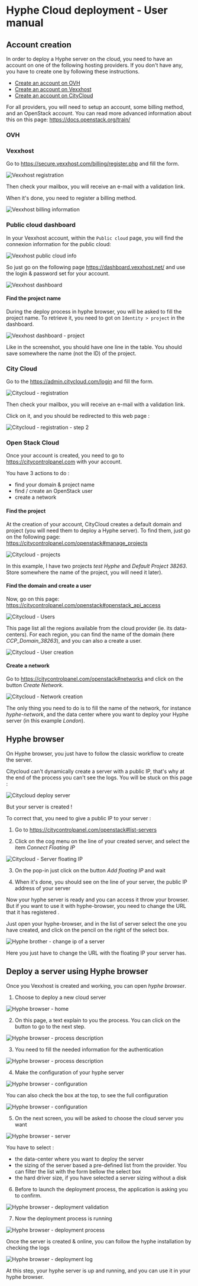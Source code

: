# Hyphe Cloud deployment - User manual

## Account creation

In order to deploy a Hyphe server on the cloud, you need to have an account on one of the following hosting providers. If you don't have any, you have to create one by following these instructions.

- [Create an account on OVH](#ovh)
- [Create an account on Vexxhost](#vexxhost)
- [Create an account on CityCloud](#citycloud)

For all providers, you will need to setup an account, some billing method, and an OpenStack account. You can read more advanced information about this on this page: https://docs.openstack.org/train/


### OVH



### Vexxhost

Go to https://secure.vexxhost.com/billing/register.php and fill the form.

![Vexxhost registration](./assets/user-manual/vexxhost-registration.png)

Then check your mailbox, you will receive an e-mail with a validation link.

When it's done, you need to register a billing method.

![Vexxhost billing information](./assets/user-manual/vexxhost-billing-info.png)

### Public cloud dashboard

In your Vexxhost account, within the `Public cloud` page, you will find the connexion information for the public cloud:

![Vexxhost public cloud info](./assets/user-manual/vexxhost-billing-info.png)

So just go on the following page https://dashboard.vexxhost.net/ and use the login & password set for your account.

![Vexxhost dashboard](./assets/user-manual/vexxhost-dashboard.png)

#### Find the project name

During the deploy process in hyphe browser, you will be asked to fill the project name.
To retrieve it, you need to got on `Identity > project` in the dashboard.

![Vexxhost dashboard - project](./assets/user-manual/vexxhost-dashboard-project.png)

Like in the screenshot, you should have one line in the table. 
You should save somewhere the name (not the ID) of the project.

### City Cloud

Go to the https://admin.citycloud.com/login and fill the form.

![Citycloud - registration](./assets/user-manual/citycloud-registration.png)

Then check your mailbox, you will receive an e-mail with a validation link.

Click on it, and you should be redirected to this web page :

![Citycloud - registration - step 2](./assets/user-manual/citycloud-registration-step2.png)

### Open Stack Cloud

Once your account is created, you need to go to https://citycontrolpanel.com with your account.

You have 3 actions to do :

- find your domain & project name
- find / create an OpenStack user
- create a network

#### Find the project

At the creation of your account, CityCloud creates a default domain and project (you will need them to deploy a Hyphe server).
To find them, just go on the following page: https://citycontrolpanel.com/openstack#manage_projects

![Citycloud - projects](./assets/user-manual/citycloud-project.png)

In this example, I have two projects _test Hyphe_ and _Default Project 38263_.
Store somewhere the name of the project, you will need it later).

#### Find the domain and create a user

Now, go on this page: https://citycontrolpanel.com/openstack#openstack_api_access

![Citycloud - Users](./assets/user-manual/citycloud-users.png)

This page list all the regions available from the cloud provider (ie. its data-centers).
For each region, you can find the name of the domain (here _CCP_Domain_38263_), and you can also a create a user.

![Citycloud - User creation](./assets/user-manual/citycloud-user-creation.png)

#### Create a network

Go to https://citycontrolpanel.com/openstack#networks and click on the button _Create Network_.

![Citycloud - Network creation](./assets/user-manual/citycloud-network-creation.png)

The only thing you need to do is to fill the name of the network, for instance _hyphe-network_, and the data center where you want to deploy your Hyphe server (in this example _London_).


## Hyphe browser

On Hyphe browser, you just have to follow the classic workflow to create the server.

Citycloud can't dynamically create a server with a public IP, that's why at the end of the process you can't see the logs. 
You will be stuck on this page :

![Citycloud deploy server](./assets/user-manual/citycloud-hybro-deploy.png)

But your server is created !

To correct that, you need to give a public IP to your server :

1. Go to https://citycontrolpanel.com/openstack#list-servers

2. Click on the cog menu on the line of your created server, and select the item _Connect Floating IP_

![Citycloud - Server floating IP](./assets/user-manual/citycloud-floatingip.png)

3. On the pop-in just click on the button _Add floating IP_ and wait

4. When it's done, you should see on the line of your server, the public IP address of your server

Now your hyphe server is ready and you can access it throw your browser.
But if you want to use it with hyphe-browser, you need to change the URL that it has registered .

Just open your hyphe-browser, and in the list of server select the one you have created,
and click on the pencil on the right of the select box.

![Hyphe brother - change ip of a server](./assets/user-manual/citycloud-hybro-serverip.png)

Here you just have to change the URL with the floating IP your server has.

## Deploy a server using Hyphe browser

Once you Vexxhost is created and working, you can open _hyphe browser_.

1. Choose to deploy a new cloud server

![Hyphe browser - home](./assets/user-manual/hybro-step1.png)

2. On this page, a text explain to you the process. You can click on the button to go to the next step.

![Hyphe browser - process description](./assets/user-manual/hybro-step2.png)

3. You need to fill the needed information for the authentication

![Hyphe browser - process description](./assets/user-manual/hybro-step3.png)

4. Make the configuration of your hyphe server

![Hyphe browser - configuration](./assets/user-manual/hybro-step4.png)

You can also check the box at the top, to see the full configuration

![Hyphe browser - configuration](./assets/user-manual/hybro-step4-full.png)

5. On the next screen, you will be asked to choose the cloud server you want

![Hyphe browser - server](./assets/user-manual/hybro-step5.png)

You have to select :

- the data-center where you want to deploy the server
- the sizing of the server based a pre-defined list from the provider. You can filter the list with the form bellow the select box
- the hard driver size, if you have selected a server sizing without a disk

6. Before to launch the deployment process, the application is asking you to confirm.

![Hyphe browser - deployment validation](./assets/user-manual/hybro-step6.png)

7. Now the deployment process is running

![Hyphe browser - deployment process](./assets/user-manual/hybro-step7.png)

Once the server is created & online, you can follow the hyphe installation by checking the logs

![Hyphe browser - deployment log](./assets/user-manual/hybro-step7-with-log.png)

At this step, your hyphe server is up and running, and you can use it in your hyphe browser.

